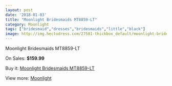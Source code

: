 ```yaml
---
layout: post
date: '2018-01-03'
title: "Moonlight Bridesmaids MT8859-LT"
category: Moonlight
tags: ["bridesmaid","dresses","bridesmaids","little","black"]
image: http://img.hectodress.com/27581-thickbox_default/moonlight-bridesmaids-mt8859-lt.jpg
---
```

Moonlight Bridesmaids MT8859-LT

On Sales: **$159.99**
<a href="https://www.hectodress.com/moonlight/12835-moonlight-bridesmaids-mt8859-lt.html"><amp-img layout="responsive" width="600" height="600" src="//img.hectodress.com/27581-thickbox_default/moonlight-bridesmaids-mt8859-lt.jpg" alt="Moonlight Bridesmaids MT8859-LT 0" /></a>

Buy it: [Moonlight Bridesmaids MT8859-LT](https://www.hectodress.com/moonlight/12835-moonlight-bridesmaids-mt8859-lt.html "Moonlight Bridesmaids MT8859-LT")

View more: [Moonlight](https://www.hectodress.com/197-moonlight "Moonlight")